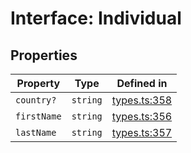 # Interface: Individual

## Properties

| Property | Type | Defined in |
| ------ | ------ | ------ |
| `country?` | `string` | [types.ts:358](https://github.com/monerium/js-monorepo/blob/main/packages/sdk/src/types.ts#L358) |
| `firstName` | `string` | [types.ts:356](https://github.com/monerium/js-monorepo/blob/main/packages/sdk/src/types.ts#L356) |
| `lastName` | `string` | [types.ts:357](https://github.com/monerium/js-monorepo/blob/main/packages/sdk/src/types.ts#L357) |
